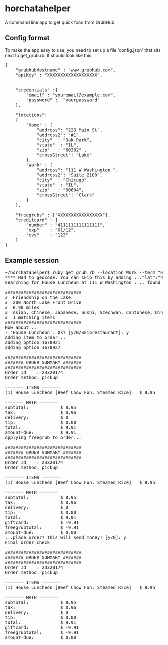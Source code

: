 horchatahelper
==============

A command line app to get quick food from GrubHub

## Config format

To make the app easy to use, you need to set up a file 'config.json' that sits next to get_grub.rb. It should look like this:

<pre>
{
    "grubhubHostname" : "www.grubhub.com",
    "apiKey" : "XXXXXXXXXXXXXXXXXXX",


    "credentials" :{
        "email" : "youremail@example.com",
        "password" :  "yourpassword"
    },

    "locations":
    {
        "Home" : {
            "address": "223 Main St",
            "address2": "#1",
            "city"  : "Oak Park",
            "state"  : "IL",
            "zip"   : "60302" ,
            "crossStreet": "Lake"
        },
        "Work" : {
            "address": "111 W Washington ",
            "address2": "Suite 2100",
            "city"  : "Chicago",
            "state"  : "IL",
            "zip"   : "60604",
            "crossStreet": "Clark"
        }
    },

    "freegrubs" : ["XXXXXXXXXXXXXXXXX"],
    "creditcard" : {
        "number" : "4111111111111111",
        "exp"    : "01/12",
        "cvv"    : "123"
    }
}
</pre>

## Example session

<pre>
~/horchatahelper$ ruby get_grub.rb --location Work --term "House Luncheon"
**** Had to geocode. You can skip this by adding ..."lat":"41.8832069", "lng":"-87.63126170000001" to your config for this address*****
Searching for House Luncheon at 111 W Washington .... found 1 restaurants

#############################
#  Friendship on the Lake
#  200 North Lake Front Drive
#  0.90 miles
#  Asian, Chinese, Japanese, Sushi, Szechwan, Cantonese, Dinner
#  1 matching items
#############################
How about...
- 'House Luncheon'. Ok? [y/N/Skiprestaurant]: y
Adding item to order...
adding option 1678921
adding option 1678927

#############################
####### ORDER SUMMARY #######
#############################
Order Id    : 23320174
Order method: pickup

======= ITEMS =======
(1) House Luncheon [Beef Chow Fun, Steamed Rice]   $ 8.95

======= MATH =======
subtotal:            $ 8.95
tax:                 $ 0.96
delivery:            $ 0
tip:                 $ 0.00
total:               $ 9.91
amount-due:          $ 9.91
Applying freegrub to order...

#############################
####### ORDER SUMMARY #######
#############################
Order Id    : 23320174
Order method: pickup

======= ITEMS =======
(1) House Luncheon [Beef Chow Fun, Steamed Rice]   $ 8.95

======= MATH =======
subtotal:            $ 8.95
tax:                 $ 0.96
delivery:            $ 0
tip:                 $ 0.00
total:               $ 9.91
giftcard:            $ -9.91
freegrubtotal:       $ -9.91
amount-due:          $ 0.00
...place order? This will send money! [y/N]: y
Final order check

#############################
####### ORDER SUMMARY #######
#############################
Order Id    : 23320174
Order method: pickup

======= ITEMS =======
(1) House Luncheon [Beef Chow Fun, Steamed Rice]   $ 8.95

======= MATH =======
subtotal:            $ 8.95
tax:                 $ 0.96
delivery:            $ 0
tip:                 $ 0.00
total:               $ 9.91
giftcard:            $ -9.91
freegrubtotal:       $ -9.91
amount-due:          $ 0.00

</pre>
